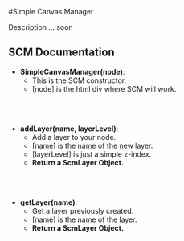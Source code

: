 #Simple Canvas Manager

Description ... soon

## SCM Documentation

* <B>SimpleCanvasManager(node)</B>:
    * This is the SCM constructor.
    * [node] is the html div where SCM will work.

<br />
<br />

* <B>addLayer(name, layerLevel)</B>:
    * Add a layer to your node.
    * [name] is the name of the new layer.
    * [layerLevel] is just a simple z-index.
    * <B>Return a ScmLayer Object.</B>
    
    
<br />
<br />

* <B>getLayer(name)</B>:
    * Get a layer previously created.
    * [name] is the name of the layer.
    * <B>Return a ScmLayer Object.</B>
    

